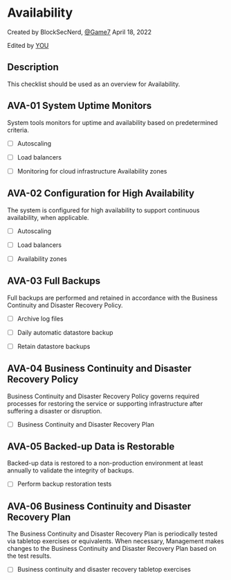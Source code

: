 # Availability
Created by BlockSecNerd, [@Game7](https://game7.io/)
April 18, 2022

Edited by [YOU](#)

## Description
This checklist should be used as an overview for Availability. 

## AVA-01 System Uptime Monitors 
System tools monitors for uptime and availability based on predetermined criteria.

- [ ] Autoscaling

- [ ] Load balancers

- [ ] Monitoring for cloud infrastructure Availability zones

## AVA-02 Configuration for High Availability
The system is configured for high availability to support continuous availability, when applicable.

- [ ] Autoscaling

- [ ] Load balancers

- [ ] Availability zones

## AVA-03 Full Backups
Full backups are performed and retained in accordance with the Business Continuity and Disaster Recovery Policy.

- [ ] Archive log files

- [ ] Daily automatic datastore backup

- [ ] Retain datastore backups

## AVA-04 Business Continuity and Disaster Recovery Policy
Business Continuity and Disaster Recovery Policy governs required processes for restoring the service or supporting infrastructure after suffering a disaster or disruption.

- [ ] Business Continuity and Disaster Recovery Plan

## AVA-05 Backed-up Data is Restorable
Backed-up data is restored to a non-production environment at least annually to validate the integrity of backups.

- [ ] Perform backup restoration tests

## AVA-06 Business Continuity and Disaster Recovery Plan
The Business Continuity and Disaster Recovery Plan is periodically tested via tabletop exercises or equivalents. When necessary, Management makes changes to the Business Continuity and Disaster Recovery Plan based on the test results.

- [ ] Business continuity and disaster recovery tabletop exercises
